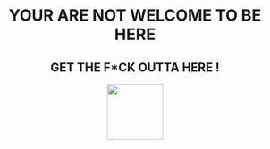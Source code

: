 <div align="center">
  <h1>YOUR ARE NOT WELCOME TO BE HERE</h1>
  <h2>GET THE F*CK OUTTA HERE !</h2>
  <a href="https://en.wikipedia.org/wiki/Organisation_of_Islamic_Cooperation" target="_blank">
    <img src="https://i.top4top.io/p_2479hwuov1.png" height="100px"/>
  </a>
</div>
